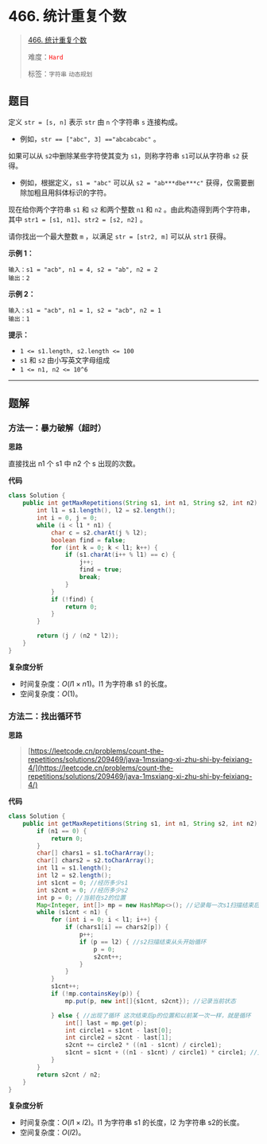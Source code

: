 # 466. 统计重复个数

> [466. 统计重复个数](https://leetcode.cn/problems/count-the-repetitions/)
>
> 难度：<font color=red>`Hard`</font>
>
> 标签：`字符串` `动态规划`

## 题目

定义 `str = [s, n]` 表示 `str` 由 `n` 个字符串 `s` 连接构成。

* 例如，`str == ["abc", 3] =="abcabcabc"` 。

如果可以从 `s2`中删除某些字符使其变为 `s1`，则称字符串 `s1`可以从字符串 `s2` 获得。

* 例如，根据定义，`s1 = "abc"` 可以从 `s2 = "ab***dbe***c"` 获得，仅需要删除加粗且用斜体标识的字符。

现在给你两个字符串 `s1` 和 `s2` 和两个整数 `n1` 和 `n2` 。由此构造得到两个字符串，其中 `str1 = [s1, n1]`、`str2 = [s2, n2]` 。

请你找出一个最大整数 `m` ，以满足 `str = [str2, m]` 可以从 `str1` 获得。

**示例 1：**

```
输入：s1 = "acb", n1 = 4, s2 = "ab", n2 = 2
输出：2
```

**示例 2：**

```
输入：s1 = "acb", n1 = 1, s2 = "acb", n2 = 1
输出：1
```

**提示：**

* `1 <= s1.length, s2.length <= 100`
* `s1` 和 `s2` 由小写英文字母组成
* `1 <= n1, n2 <= 10^6`

--------------------

## 题解

### 方法一：暴力破解（超时）

**思路**

直接找出 n1 个 s1 中 n2 个 s 出现的次数。

**代码**

```java
class Solution {
    public int getMaxRepetitions(String s1, int n1, String s2, int n2) {
        int l1 = s1.length(), l2 = s2.length();
        int i = 0, j = 0;
        while (i < l1 * n1) {
            char c = s2.charAt(j % l2);
            boolean find = false;
            for (int k = 0; k < l1; k++) {
                if (s1.charAt(i++ % l1) == c) {
                    j++;
                    find = true;
                    break;
                }
            }
            if (!find) {
                return 0;
            }
        }

        return (j / (n2 * l2));
    }
}
```

**复杂度分析**

- 时间复杂度：$O(l1 \times  n1)$。l1 为字符串 s1 的长度。
- 空间复杂度：$O(1)$。

### 方法二：找出循环节

**思路**

> [https://leetcode.cn/problems/count-the-repetitions/solutions/209469/java-1msxiang-xi-zhu-shi-by-feixiang-4/](https://leetcode.cn/problems/count-the-repetitions/solutions/209469/java-1msxiang-xi-zhu-shi-by-feixiang-4/)

**代码**

```java
class Solution {
    public int getMaxRepetitions(String s1, int n1, String s2, int n2) {
        if (n1 == 0) {
            return 0;
        }
        char[] chars1 = s1.toCharArray();
        char[] chars2 = s2.toCharArray();
        int l1 = s1.length();
        int l2 = s2.length();
        int s1cnt = 0; //经历多少s1
        int s2cnt = 0; //经历多少s2
        int p = 0; //当前在s2的位置
        Map<Integer, int[]> mp = new HashMap<>(); //记录每一次s1扫描结束后当前的状态，寻找循环
        while (s1cnt < n1) {
            for (int i = 0; i < l1; i++) {
                if (chars1[i] == chars2[p]) {
                    p++;
                    if (p == l2) { //s2扫描结束从头开始循环
                        p = 0;
                        s2cnt++;
                    }
                }
            }
            s1cnt++;
            if (!mp.containsKey(p)) {
                mp.put(p, new int[]{s1cnt, s2cnt}); //记录当前状态

            } else { //出现了循环 这次结束后p的位置和以前某一次一样，就是循环
                int[] last = mp.get(p);
                int circle1 = s1cnt - last[0];
                int circle2 = s2cnt - last[1];
                s2cnt += circle2 * ((n1 - s1cnt) / circle1);
                s1cnt = s1cnt + ((n1 - s1cnt) / circle1) * circle1; //更新新他们
            }
        }
        return s2cnt / n2;
    }
}
```

**复杂度分析**

- 时间复杂度：$O(l1 \times  l2)$。l1 为字符串 s1 的长度，l2 为字符串 s2的长度。
- 空间复杂度：$O(l2)$。
